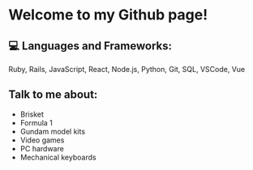 # Welcome to my Github page!

## 💻 Languages and Frameworks:

Ruby, Rails, JavaScript, React, Node.js, Python, Git, SQL, VSCode, Vue

## Talk to me about:
- Brisket
- Formula 1
- Gundam model kits
- Video games
- PC hardware
- Mechanical keyboards
          
